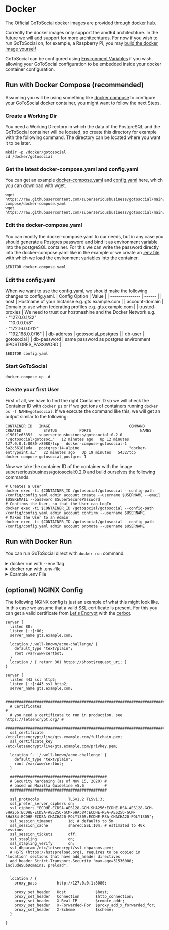 # Docker

The Official GoToSocial docker images are provided through [docker hub](https://hub.docker.com/r/superseriousbusiness/gotosocial "docker hub gotosocial").

Currently the docker images only support the amd64 architechture. In the future we will add support for more architechtures. For now if you wish to run GoToSocial on, for example, a Raspberry Pi, you may [build the docker image yourself](https://github.com/ForestJohnson/gotosocial/compare/main...forest-jank-multi-arch-docker-build)

GoToSocial can be configured using [Environment Variables](../configuration/index.md#environment-variables) if you wish, allowing your GoToSocial configuration to be embedded inside your docker container configuration.

## Run with Docker Compose (recommended)
Assuming you will be using something like [docker compose](https://docs.docker.com/compose/ "Docker Compose Docs") to configure your GoToSocial docker container, you might want to follow the next Steps.

### Create a Working Dir
You need a Working Directory in which the data of the PostgreSQL and the GoToSocial container will be located, so create this directory for example with the following command. 
The directory can be located where you want it to be later.

```shell
mkdir -p /docker/gotosocial
cd /docker/gotosocial
```
### Get the latest docker-compose.yaml and config.yaml
You can get an example [docker-compose.yaml](../../example/docker-compose/docker-compose.yaml "Example docker-compose.yaml") and [config.yaml](../../example/config.yaml "Example config.yaml") here, which you can download with wget.

```shell
wget https://raw.githubusercontent.com/superseriousbusiness/gotosocial/main/example/docker-compose/docker-compose.yaml
wget https://raw.githubusercontent.com/superseriousbusiness/gotosocial/main/example/config.yaml
```

### Edit the docker-compose.yaml
You can modify the docker-compose.yaml to our needs, but in any case you should generate a Postgres password and bind it as environment variable into the postgreSQL container. For this we can write the password directly into the docker-compose.yaml like in the example or we create an [.env file](https://docs.docker.com/compose/environment-variables/#the-env-file "Docker Docs") with which we load the environment variables into the container.

```shell
$EDITOR docker-compose.yaml
```
### Edit the config.yaml
When we want to use the config.yaml, we should make the following changes to config.yaml.
| Config Option   | Value  |
| --------------- | ------ |
| host            | Hostname of your Inctanse e.g. gts.example.com |
| account-domain  | Domain to use when federating profiles e.g. gts.example.com |
| trusted-proxies | We need to trust our hostmashine and the Docker Network e.g.<br>- "127.0.0.1/32"<br>- "10.0.0.0/8"<br>- "172.16.0.0/12"<br>- "192.168.0.0/16" |
| db-address      | gotosocial_postgres |
| db-user         | gotosocial |
| db-password     | same password as postgres environment $POSTGRES_PASSWORD |

```shell
$EDITOR config.yaml
```
### Start GoToSocial

```shell
docker-compose up -d
```

### Create your first User
First of all, we have to find the right Container ID so we will check the Container ID with `docker ps` or if we got tons of containers running `docker ps -f NAME=gotosocial`.
If we execute the command like this, we will get an output similar to the following:

```shell
CONTAINER ID   IMAGE                                   COMMAND                  CREATED          STATUS          PORTS                      NAMES
e190f1e6335f   superseriousbusiness/gotosocial:0.2.0   "/gotosocial/gotosoc…"   12 minutes ago   Up 12 minutes   127.0.0.1:8080->8080/tcp   docker-compose-gotosocial-1
5a2c56181ada   postgres:14-alpine                      "docker-entrypoint.s…"   22 minutes ago   Up 19 minutes   5432/tcp                   docker-compose-gotosocial_postgres-1
```

Now we take the container ID of the container with the image superseriousbusiness/gotosocial:0.2.0 and build ourselves the following commands.

```shell
# Creates a User
docker exec -ti $CONTAINER_ID /gotosocial/gotosocial --config-path /config/config.yaml admin account create --username $USERNAME --email $USEREMAIL --password $SuperSecurePassword
# Confirms the User, so that the User can LogIn
docker exec -ti $CONTAINER_ID /gotosocial/gotosocial --config-path /config/config.yaml admin account confirm --username $USERNAME
# Makes the User to an Admin
docker exec -ti $CONTAINER_ID /gotosocial/gotosocial --config-path /config/config.yaml admin account promote --username $USERNAME
```

## Run with Docker Run

You can run GoToSocial direct with `docker run` command.

<details>
  <summary>docker run with --env flag</summary>

```shell
docker run -e GTS_PORT='8080' -e GTS_PROTOCOL='https' -e GTS_TRUSTED_PROXIES='0.0.0.0/0' -e GTS_HOST='gotosocial.example.com' -e GTS_ACCOUNT_DOMAIN='gotosocial.example.com' -e GTS_DB_TYPE='sqlite' -e GTS_DB_ADDRESS='/gotosocial/database/sqlite.db' -e GTS_STORAGE_SERVE_PROTOCOL='https' -e GTS_STORAGE_SERVE_HOST='gotosocial.example.com' -e GTS_STORAGE_SERVE_BASE_PATH='/gotosocial/storage' -e GTS_LETSENCRYPT_ENABLED='false' -v $(pwd)/storage/:/gotosocial/storage/ -v $(pwd)/database/:/gotosocial/database/ -p 127.0.0.1:8080:8080 superseriousbusiness/gotosocial:0.2.0
```

</details>

<details>
  <summary>docker run with .env-file</summary>

```
docker run --env-file ./.env -v $(pwd)/storage/:/gotosocial/storage/ -v $(pwd)/database/:/gotosocial/database/ -p 127.0.0.1:8080:8080 superseriousbusiness/gotosocial:0.2.0
```

</details>

<details>
  <summary>Example .env File</summary>

```shell
$EDITOR .env
```

```
GTS_PORT=8080
GTS_PROTOCOL=https
GTS_TRUSTED_PROXIES=0.0.0.0/0
GTS_HOST=gotosocial.example.com
GTS_ACCOUNT_DOMAIN=gotosocial.example.com
GTS_DB_TYPE=sqlite
GTS_DB_ADDRESS=/gotosocial/database/sqlite.db
GTS_STORAGE_SERVE_PROTOCOL=https
GTS_STORAGE_SERVE_HOST=gotosocial.example.com
GTS_STORAGE_SERVE_BASE_PATH=/gotosocial/storage
GTS_LETSENCRYPT_ENABLED=false
```
</details>

## (optional) NGINX Config
The following NGINX config is just an example of what this might look like. In this case we assume that a valid SSL certificate is present. For this you can get a valid certificate from [Let's Encrypt](https://letsencrypt.org "Let's Encrypt Homepage") with the [cerbot](https://certbot.eff.org "Certbot's Homepage").

```shell
server {
  listen 80;
  listen [::]:80;
  server_name gts.example.com;

  location /.well-known/acme-challenge/ {
    default_type "text/plain";
    root /var/www/certbot;
  }
  location / { return 301 https://$host$request_uri; }
}

server {
  listen 443 ssl http2;
  listen [::]:443 ssl http2;
  server_name gts.example.com;

  #############################################################################
  # Certificates                                                              #
  # you need a certificate to run in production. see https://letsencrypt.org/ #
  #############################################################################
  ssl_certificate     /etc/letsencrypt/live/gts.example.com/fullchain.pem;
  ssl_certificate_key /etc/letsencrypt/live/gts.example.com/privkey.pem;

  location ^~ '/.well-known/acme-challenge' {
    default_type "text/plain";
    root /var/www/certbot;
  }

  ###########################################
  # Security hardening (as of Nov 15, 2020) #
  # based on Mozilla Guideline v5.6         #
  ###########################################

  ssl_protocols             TLSv1.2 TLSv1.3;
  ssl_prefer_server_ciphers on;
  ssl_ciphers "ECDHE-ECDSA-AES128-GCM-SHA256:ECDHE-RSA-AES128-GCM-SHA256:ECDHE-ECDSA-AES256-GCM-SHA384:ECDHE-RSA-AES256-GCM-SHA384:ECDHE-ECDSA-CHACHA20-POLY1305:ECDHE-RSA-CHACHA20-POLY1305";
  ssl_session_timeout       1d; # defaults to 5m
  ssl_session_cache         shared:SSL:10m; # estimated to 40k sessions
  ssl_session_tickets       off;
  ssl_stapling              on;
  ssl_stapling_verify       on;
  ssl_dhparam /etc/letsencrypt/ssl-dhparams.pem;
  # HSTS (https://hstspreload.org), requires to be copied in 'location' sections that have add_header directives
  add_header Strict-Transport-Security "max-age=31536000; includeSubDomains; preload";


  location / {
    proxy_pass         http://127.0.0.1:8080;

    proxy_set_header   Host             $host;
    proxy_set_header   Connection       $http_connection;
    proxy_set_header   X-Real-IP        $remote_addr;
    proxy_set_header   X-Forwarded-For  $proxy_add_x_forwarded_for;
    proxy_set_header   X-Scheme         $scheme;
  }

}
```